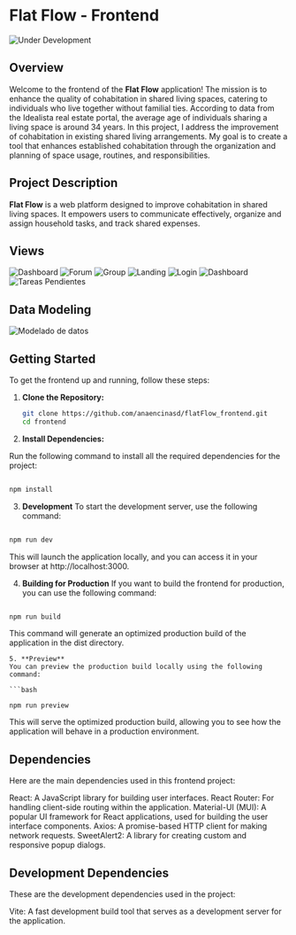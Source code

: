 # Flat Flow - Frontend

![Under Development](https://img.shields.io/badge/status-under%20development-blue)

## Overview

Welcome to the frontend of the **Flat Flow** application! The mission is to enhance the quality of cohabitation in shared living spaces, catering to individuals who live together without familial ties. According to data from the Idealista real estate portal, the average age of individuals sharing a living space is around 34 years. In this project, I address the improvement of cohabitation in existing shared living arrangements. My goal is to create a tool that enhances established cohabitation through the organization and planning of space usage, routines, and responsibilities.

## Project Description

**Flat Flow** is a web platform designed to improve cohabitation in shared living spaces. It empowers users to communicate effectively, organize and assign household tasks, and track shared expenses.

## Views

<img src="public/dashboard.PNG" alt="Dashboard">
<img src="public/foro.PNG" alt="Forum">
<img src="public/grupo.PNG" alt="Group">
<img src="public/landing.PNG" alt="Landing">
<img src="public/login.PNG" alt="Login">
<img src="public/dashboard.PNG" alt="Dashboard">
<img src="public/tareas pendientes.PNG" alt="Tareas Pendientes">

## Data Modeling

<img src="public/modelado de datos.PNG" alt="Modelado de datos">


## Getting Started

To get the frontend up and running, follow these steps:

1. **Clone the Repository:**

   ```bash
   git clone https://github.com/anaencinasd/flatFlow_frontend.git
   cd frontend

2. **Install Dependencies:**

Run the following command to install all the required dependencies for the project:

```bash

npm install
```

3. **Development**
To start the development server, use the following command:

```bash

npm run dev
```
This will launch the application locally, and you can access it in your browser at http://localhost:3000.

4. **Building for Production**
If you want to build the frontend for production, you can use the following command:

```bash

npm run build
```

This command will generate an optimized production build of the application in the dist directory.

```
5. **Preview**
You can preview the production build locally using the following command:

```bash

npm run preview
```
This will serve the optimized production build, allowing you to see how the application will behave in a production environment.

## Dependencies
Here are the main dependencies used in this frontend project:

React: A JavaScript library for building user interfaces.
React Router: For handling client-side routing within the application.
Material-UI (MUI): A popular UI framework for React applications, used for building the user interface components.
Axios: A promise-based HTTP client for making network requests.
SweetAlert2: A library for creating custom and responsive popup dialogs.

## Development Dependencies

These are the development dependencies used in the project:

Vite: A fast development build tool that serves as a development server for the application.


